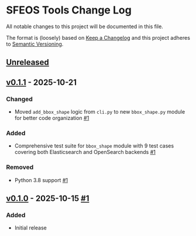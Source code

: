 # SFEOS Tools Change Log

All notable changes to this project will be documented in this file.

The format is (loosely) based on [Keep a Changelog](http://keepachangelog.com/) and this project adheres to [Semantic Versioning](http://semver.org/).

## [Unreleased]

## [v0.1.1] - 2025-10-21

### Changed

- Moved `add_bbox_shape` logic from `cli.py` to new `bbox_shape.py` module for better code organization [#1](https://github.com/healy-hyperspatial/sfeos-tools/pull/1)

### Added

- Comprehensive test suite for `bbox_shape` module with 9 test cases covering both Elasticsearch and OpenSearch backends [#1](https://github.com/healy-hyperspatial/sfeos-tools/pull/1)

### Removed

- Python 3.8 support [#1](https://github.com/healy-hyperspatial/sfeos-tools/pull/1)

## [v0.1.0] - 2025-10-15 [#1](https://github.com/healy-hyperspatial/sfeos-tools/pull/1)

### Added

- Initial release

[Unreleased]: https://github.com/healy-hyperspatial/sfeos-tools/compare/v0.1.1..main
[v0.1.1]: https://github.com/healy-hyperspatial/sfeos-tools/compare/v0.1.0...v0.1.1
[v0.1.0]: https://github.com/healy-hyperspatial/sfeos-tools/compare/v0.1.0
